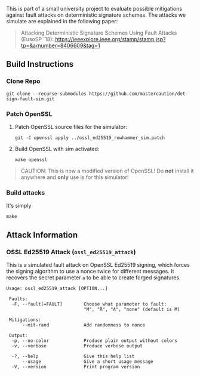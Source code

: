 This is part of a small university project to evaluate possible mitigations against fault attacks on deterministic signature schemes. The attacks we simulate are explained in the following paper: 

> Attacking Deterministic Signature Schemes Using Fault Attacks (EusoSP '18): https://ieeexplore.ieee.org/stamp/stamp.jsp?tp=&arnumber=8406609&tag=1

## Build Instructions
### Clone Repo
```
git clone --recurse-submodules https://github.com/mastercaution/det-sign-fault-sim.git
```
### Patch OpenSSL
1. Patch OpenSSL source files for the simulator:
    ```
    git -C openssl apply ../ossl_ed25519_rowhammer_sim.patch
    ```
2. Build OpenSSL with sim activated:
    ```
    make openssl
    ```

> CAUTION: This is now a modified version of OpenSSL! Do __not__ install it anywhere and __only__ use is for this simulator!

### Build attacks
It's simply
```
make
```

## Attack Information
### OSSL Ed25519 Attack (`ossl_ed25519_attack`)
This is a simulated fault attack on OpenSSL Ed25519 signing, which forces the signing algorithm to use a nonce twice for different messages. It recovers the secret parameter `a` to be able to create forged signatures.

```
Usage: ossl_ed25519_attack [OPTION...]

 Faults:
  -F, --fault[=FAULT]        Choose what parameter to fault:
                             "M", "R", "A", "none" (default is M)

 Mitigations:
      --mit-rand             Add randomness to nonce

 Output:
  -p, --no-color             Produce plain output without colors
  -v, --verbose              Produce verbose output

  -?, --help                 Give this help list
      --usage                Give a short usage message
  -V, --version              Print program version
```